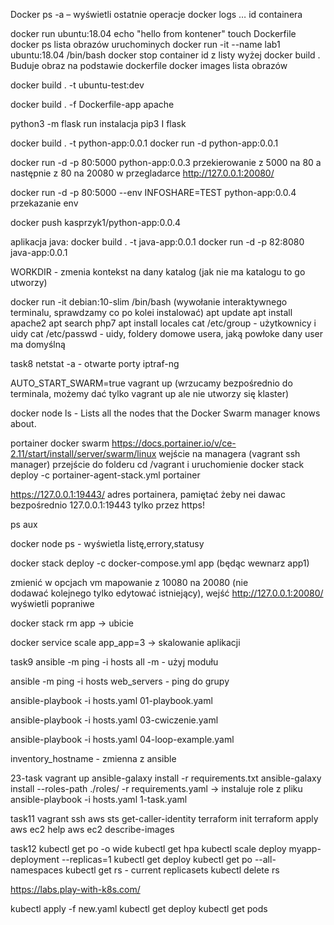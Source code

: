 Docker ps -a – wyświetli ostatnie operacje
docker logs … id containera

docker run ubuntu:18.04 echo "hello from kontener"
touch Dockerfile
docker ps lista obrazów uruchominych
docker run -it --name lab1 ubuntu:18.04 /bin/bash
docker stop container id z listy wyżej
docker build . Buduje obraz na podstawie dockerfile
docker images lista obrazów

docker build . -t ubuntu-test:dev

docker build . -f Dockerfile-app apache


python3 -m flask run
instalacja pip3 I flask


docker build . -t python-app:0.0.1
docker run -d python-app:0.0.1

docker run -d -p 80:5000 python-app:0.0.3
przekierowanie z 5000 na 80 a następnie z 80 na 20080
w przegladarce http://127.0.0.1:20080/

docker run -d -p 80:5000 --env INFOSHARE=TEST python-app:0.0.4
przekazanie env

docker push kasprzyk1/python-app:0.0.4


aplikacja java:
docker build . -t java-app:0.0.1
docker run -d -p 82:8080 java-app:0.0.1

WORKDIR - zmenia kontekst na dany katalog (jak nie ma katalogu to go utworzy)


docker run -it debian:10-slim /bin/bash    (wywołanie interaktywnego terminalu, sprawdzamy co po kolei instalować)
apt update
apt install apache2
apt search php7
apt install locales
cat /etc/group - użytkownicy i uidy
cat /etc/passwd - uidy, foldery domowe usera, jaką powłoke dany user ma domyślną

task8
netstat -a   - otwarte porty
iptraf-ng

AUTO_START_SWARM=true vagrant up (wrzucamy bezpośrednio do terminala, możemy dać tylko vagrant up ale nie utworzy się klaster)

docker node ls - Lists all the nodes that the Docker Swarm manager knows about. 

portainer docker swarm https://docs.portainer.io/v/ce-2.11/start/install/server/swarm/linux
wejście na managera (vagrant ssh manager) przejście do folderu cd /vagrant i uruchomienie 
docker stack deploy -c portainer-agent-stack.yml portainer

https://127.0.0.1:19443/ adres portainera, pamiętać żeby nei dawac bezpośrednio 127.0.0.1:19443 tylko przez https!

ps aux

docker node ps - wyświetla listę,errory,statusy

docker stack deploy -c docker-compose.yml app (będąc wewnarz app1)

zmienić w opcjach vm mapowanie z 10080 na 20080 (nie dodawać kolejnego tylko edytować istniejący), wejść http://127.0.0.1:20080/ wyświetli popraniwe

docker stack rm app -> ubicie 

docker service scale app_app=3 -> skalowanie aplikacji


task9 
ansible -m ping -i hosts all
-m - użyj modułu

ansible -m ping -i hosts web_servers - ping do grupy

ansible-playbook -i hosts.yaml 01-playbook.yaml

ansible-playbook -i hosts.yaml 03-cwiczenie.yaml

ansible-playbook -i hosts.yaml 04-loop-example.yaml 

inventory_hostname - zmienna z ansible


23-task
vagrant up
ansible-galaxy install -r requirements.txt
ansible-galaxy install --roles-path ./roles/ -r requirements.yaml -> instaluje role z pliku
ansible-playbook -i hosts.yaml 1-task.yaml


task11
vagrant ssh
aws sts get-caller-identity
terraform init
terraform apply
aws ec2 help
aws ec2 describe-images


task12
kubectl get po -o wide
kubectl get hpa
kubectl scale deploy myapp-deployment --replicas=1
kubectl get deploy
kubectl get po --all-namespaces
kubectl get rs - current replicasets
kubectl delete rs  <name>


https://labs.play-with-k8s.com/

kubectl apply -f new.yaml
kubectl get deploy
kubectl get pods